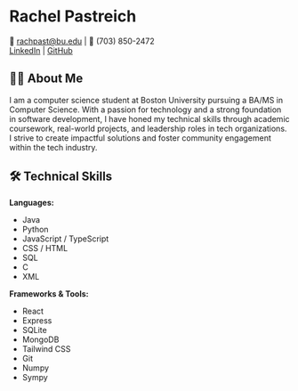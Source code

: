 # Rachel Pastreich

📧 rachpast@bu.edu | 📱 (703) 850-2472  
[LinkedIn](https://linkedin.com/in/rachel-pastreich) | [GitHub](https://github.com/recell0478)

## 👩‍💻 About Me
I am a computer science student at Boston University pursuing a BA/MS in Computer Science. With a passion for technology and a strong foundation in software development, I have honed my technical skills through academic coursework, real-world projects, and leadership roles in tech organizations. I strive to create impactful solutions and foster community engagement within the tech industry.

## 🛠️ Technical Skills

**Languages:**  
- Java  
- Python  
- JavaScript / TypeScript  
- CSS / HTML  
- SQL  
- C  
- XML  

**Frameworks & Tools:**  
- React  
- Express  
- SQLite  
- MongoDB  
- Tailwind CSS  
- Git  
- Numpy  
- Sympy
